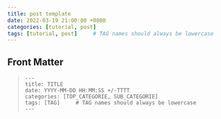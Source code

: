 ```yaml
---
title: post template
date: 2022-03-19 21:00:00 +0800
categories: [tutorial, post]
tags: [tutorial, post]     # TAG names should always be lowercase
---
```


## Front Matter

> ```
> ---
> title: TITLE
> date: YYYY-MM-DD HH:MM:SS +/-TTTT
> categories: [TOP_CATEGORIE, SUB_CATEGORIE]
> tags: [TAG]     # TAG names should always be lowercase
> ---
> ```